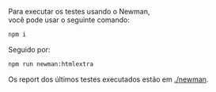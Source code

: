 Para executar os testes usando o Newman,  
você pode usar o seguinte comando:

```sh
npm i
```
Seguido por:  

```sh
npm run newman:htmlextra
```

Os report dos últimos testes executados estão em [./newman](./newman/reqres.in-2024-11-12-01-55-38-422-0.html).